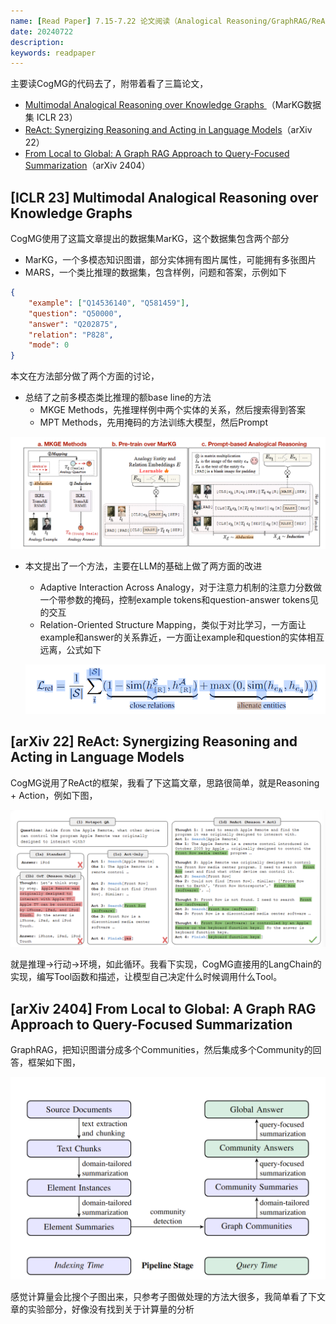 ```yaml
---
name: [Read Paper] 7.15-7.22 论文阅读（Analogical Reasoning/GraphRAG/ReAct）
date: 20240722
description: 
keywords: readpaper
---
```


主要读CogMG的代码去了，附带着看了三篇论文，

- [Multimodal Analogical Reasoning over Knowledge Graphs ](https://github.com/zjunlp/MKG_Analogy)（MarKG数据集 ICLR 23）
- [ReAct: Synergizing Reasoning and Acting in Language Models](https://arxiv.org/abs/2210.03629)（arXiv 22）
- [From Local to Global: A Graph RAG Approach to Query-Focused Summarization](https://arxiv.org/abs/2404.16130)（arXiv 2404）

## [ICLR 23] Multimodal Analogical Reasoning over Knowledge Graphs

CogMG使用了这篇文章提出的数据集MarKG，这个数据集包含两个部分

- MarKG，一个多模态知识图谱，部分实体拥有图片属性，可能拥有多张图片
- MARS，一个类比推理的数据集，包含样例，问题和答案，示例如下

```json
{
    "example": ["Q14536140", "Q581459"], 
    "question": "Q50000", 
    "answer": "Q202875", 
    "relation": "P828", 
    "mode": 0
}
```

本文在方法部分做了两个方面的讨论，

- 总结了之前多模态类比推理的额base line的方法
  - MKGE Methods，先推理样例中两个实体的关系，然后搜索得到答案
  - MPT Methods，先用掩码的方法训练大模型，然后Prompt

![image-20240723013324371](../image/2024/image-20240723013324371.png)

- 本文提出了一个方法，主要在LLM的基础上做了两方面的改进

  - Adaptive Interaction Across Analogy，对于注意力机制的注意力分数做一个带参数的掩码，控制example tokens和question-answer tokens见的交互
  - Relation-Oriented Structure Mapping，类似于对比学习，一方面让example和answer的关系靠近，一方面让example和question的实体相互远离，公式如下

  ![image-20240723013901476](../image/2024/image-20240723013901476.png)

## [arXiv 22] ReAct: Synergizing Reasoning and Acting in Language Models

CogMG说用了ReAct的框架，我看了下这篇文章，思路很简单，就是Reasoning + Action，例如下图，

![image-20240723014024066](../image/2024/image-20240723014024066.png)

就是推理->行动->环境，如此循环。我看下实现，CogMG直接用的LangChain的实现，编写Tool函数和描述，让模型自己决定什么时候调用什么Tool。

## [arXiv 2404] From Local to Global: A Graph RAG Approach to Query-Focused Summarization

GraphRAG，把知识图谱分成多个Communities，然后集成多个Community的回答，框架如下图，

![image-20240723014454954](../image/2024/image-20240723014454954.png)

感觉计算量会比搜个子图出来，只参考子图做处理的方法大很多，我简单看了下文章的实验部分，好像没有找到关于计算量的分析
